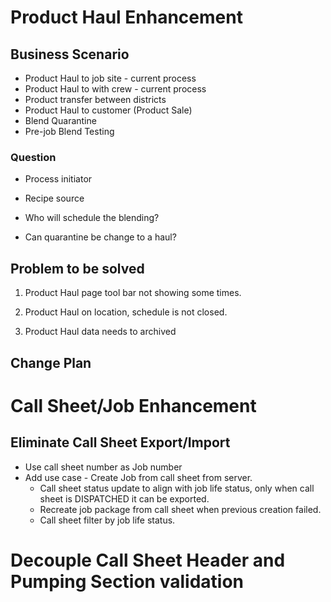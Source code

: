# Product Haul Enhancement

## Business Scenario

- Product Haul to job site - current process
- Product Haul to with crew - current process
- Product transfer between districts
- Product Haul to customer (Product Sale)
- Blend Quarantine
- Pre-job Blend Testing



### Question

- Process initiator
- Recipe source

- Who will schedule the blending?
- Can quarantine be change to a haul?



## Problem to be solved

1. Product Haul page tool bar not showing some times.

2. Product Haul on location, schedule is not closed.

3. Product Haul data needs to archived

   

## Change Plan









# Call Sheet/Job Enhancement 

## Eliminate Call Sheet Export/Import

- Use call sheet number as Job number
- Add use case -  Create Job from call sheet from server.
  - Call sheet status update to align with job life status, only when call sheet is DISPATCHED it can be exported.
  - Recreate job package from call sheet when previous creation failed.
  - Call sheet filter by job life status.





# Decouple Call Sheet Header and Pumping Section validation

